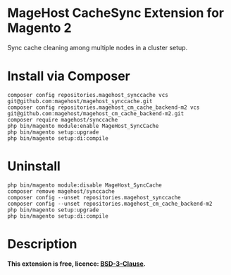MageHost CacheSync Extension for Magento 2
=====================
Sync cache cleaning among multiple nodes in a cluster setup.

# Install via Composer #

```
composer config repositories.magehost_synccache vcs git@github.com:magehost/magehost_synccache.git
composer config repositories.magehost_cm_cache_backend-m2 vcs git@github.com:magehost/magehost_cm_cache_backend-m2.git
composer require magehost/synccache
php bin/magento module:enable MageHost_SyncCache
php bin/magento setup:upgrade
php bin/magento setup:di:compile
```

# Uninstall #
```
php bin/magento module:disable MageHost_SyncCache
composer remove magehost/synccache
composer config --unset repositories.magehost_synccache
composer config --unset repositories.magehost_cm_cache_backend-m2
php bin/magento setup:upgrade
php bin/magento setup:di:compile

```

# Description #
**This extension is free, licence: [BSD-3-Clause](https://github.com/magehost/magehost_synccache/blob/master/LICENSE).**